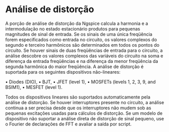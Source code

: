 # Análise de distorção

A porção de análise de distorção da Ngspice calcula a harmonia e
a intermodulação no estado estacionário produtos para pequenas
magnitudes de sinal de entrada. Se os sinais de uma única
freqüência forem especificados como entrada no circuito, os
valores complexos do segundo e terceiro harmônicos são
determinados em todos os pontos do circuito. Se houver sinais de
duas freqüências de entrada para o circuito, a análise descobre
os valores complexos das variáveis do circuito na
soma e diferença da entrada freqüências e na diferença da menor
freqüência da segunda harmônica do maior freqüência. A análise
de distorção é suportada para os seguintes dispositivos
não-lineares:

• Diodes (DIO),
• BJT,
• JFET (level 1),
• MOSFETs (levels 1, 2, 3, 9, and BSIM1),
• MESFET (level 1).

Todos os dispositivos lineares são suportados automaticamente
pela análise de distorção. Se houver interruptores presente no
circuito, a análise continua a ser precisa desde que os
interruptores não mudem sob as pequenas excitações usadas para
cálculos de distorção.  Se um modelo de dispositivo não suportar
a análise direta de distorção de sinal pequeno, use o Fourier de
declarações de FFT e avaliar a saída por script.

